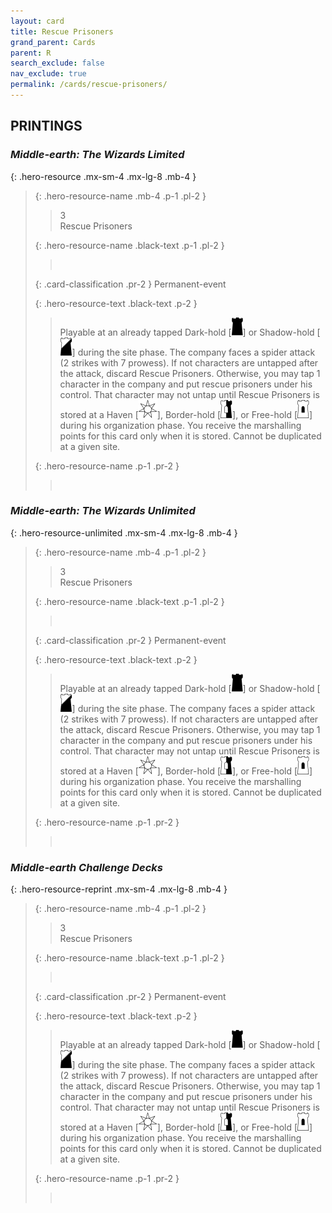 ```yaml
---
layout: card
title: Rescue Prisoners
grand_parent: Cards
parent: R
search_exclude: false
nav_exclude: true
permalink: /cards/rescue-prisoners/
---
```


## PRINTINGS


### _Middle-earth: The Wizards Limited_

{: .hero-resource .mx-sm-4 .mx-lg-8 .mb-4 }
> {: .hero-resource-name .mb-4 .p-1 .pl-2 }
> > <div class="card-mp">3</div>
> > <div class="card-name">Rescue Prisoners</div>
>
> {: .hero-resource-name .black-text .p-1 .pl-2 }
> > &nbsp;
>
> {: .card-classification .pr-2 }
> Permanent-event
>
> {: .hero-resource-text .black-text .p-2 }
> > Playable at an already tapped Dark-hold \[![](/assets/images/dark-hold.svg)] or Shadow-hold \[![](/assets/images/shadow-hold.svg)] during the site phase. The company faces a spider attack (2 strikes with 7 prowess). If not characters are untapped after the attack, discard Rescue Prisoners. Otherwise, you may tap 1 character in the company and put rescue prisoners under his control. That character may not untap until Rescue Prisoners is stored at a Haven \[![](/assets/images/free-haven.svg)], Border-hold \[![](/assets/images/border-hold.svg)], or Free-hold \[![](/assets/images/free-hold.svg)] during his organization phase. You receive the marshalling points for this card only when it is stored. Cannot be duplicated at a given site. 
> 
> {: .hero-resource-name .p-1 .pr-2 }
> > <div class="card-shield"></div>
> > <div class="card-corruption">&nbsp;</div>

### _Middle-earth: The Wizards Unlimited_

{: .hero-resource-unlimited .mx-sm-4 .mx-lg-8 .mb-4 }
> {: .hero-resource-name .mb-4 .p-1 .pl-2 }
> > <div class="card-mp">3</div>
> > <div class="card-name">Rescue Prisoners</div>
>
> {: .hero-resource-name .black-text .p-1 .pl-2 }
> > &nbsp;
>
> {: .card-classification .pr-2 }
> Permanent-event
>
> {: .hero-resource-text .black-text .p-2 }
> > Playable at an already tapped Dark-hold \[![](/assets/images/dark-hold.svg)] or Shadow-hold \[![](/assets/images/shadow-hold.svg)] during the site phase. The company faces a spider attack (2 strikes with 7 prowess). If not characters are untapped after the attack, discard Rescue Prisoners. Otherwise, you may tap 1 character in the company and put rescue prisoners under his control. That character may not untap until Rescue Prisoners is stored at a Haven \[![](/assets/images/free-haven.svg)], Border-hold \[![](/assets/images/border-hold.svg)], or Free-hold \[![](/assets/images/free-hold.svg)] during his organization phase. You receive the marshalling points for this card only when it is stored. Cannot be duplicated at a given site. 
> 
> {: .hero-resource-name .p-1 .pr-2 }
> > <div class="card-shield"></div>
> > <div class="card-corruption">&nbsp;</div>

### _Middle-earth Challenge Decks_

{: .hero-resource-reprint .mx-sm-4 .mx-lg-8 .mb-4 }
> {: .hero-resource-name .mb-4 .p-1 .pl-2 }
> > <div class="card-mp">3</div>
> > <div class="card-name">Rescue Prisoners</div>
>
> {: .hero-resource-name .black-text .p-1 .pl-2 }
> > &nbsp;
>
> {: .card-classification .pr-2 }
> Permanent-event
>
> {: .hero-resource-text .black-text .p-2 }
> > Playable at an already tapped Dark-hold \[![](/assets/images/dark-hold.svg)] or Shadow-hold \[![](/assets/images/shadow-hold.svg)] during the site phase. The company faces a spider attack (2 strikes with 7 prowess). If not characters are untapped after the attack, discard Rescue Prisoners. Otherwise, you may tap 1 character in the company and put rescue prisoners under his control. That character may not untap until Rescue Prisoners is stored at a Haven \[![](/assets/images/free-haven.svg)], Border-hold \[![](/assets/images/border-hold.svg)], or Free-hold \[![](/assets/images/free-hold.svg)] during his organization phase. You receive the marshalling points for this card only when it is stored. Cannot be duplicated at a given site. 
> 
> {: .hero-resource-name .p-1 .pr-2 }
> > <div class="card-shield"></div>
> > <div class="card-corruption">&nbsp;</div>

